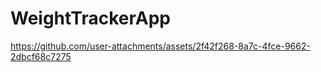 # WeightTrackerApp

https://github.com/user-attachments/assets/2f42f268-8a7c-4fce-9662-2dbcf68c7275

